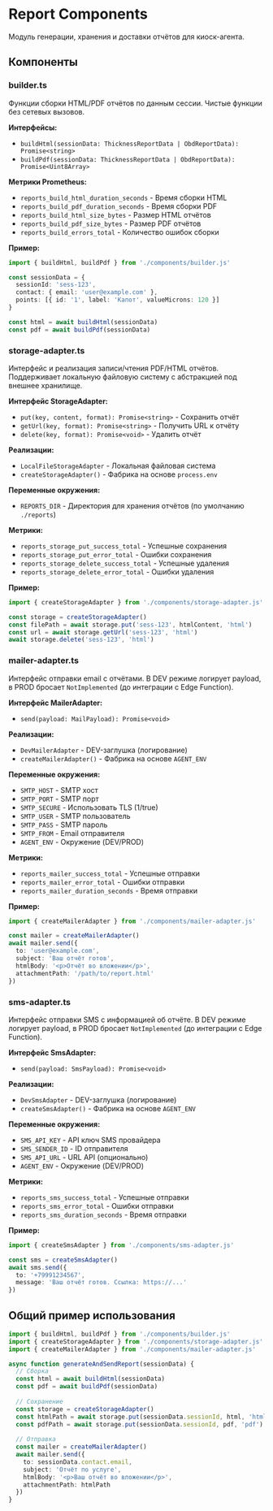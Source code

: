 # Report Components

Модуль генерации, хранения и доставки отчётов для киоск-агента.

## Компоненты

### builder.ts

Функции сборки HTML/PDF отчётов по данным сессии. Чистые функции без сетевых вызовов.

**Интерфейсы:**

- `buildHtml(sessionData: ThicknessReportData | ObdReportData): Promise<string>`
- `buildPdf(sessionData: ThicknessReportData | ObdReportData): Promise<Uint8Array>`

**Метрики Prometheus:**

- `reports_build_html_duration_seconds` - Время сборки HTML
- `reports_build_pdf_duration_seconds` - Время сборки PDF
- `reports_build_html_size_bytes` - Размер HTML отчётов
- `reports_build_pdf_size_bytes` - Размер PDF отчётов
- `reports_build_errors_total` - Количество ошибок сборки

**Пример:**

```typescript
import { buildHtml, buildPdf } from './components/builder.js'

const sessionData = {
  sessionId: 'sess-123',
  contact: { email: 'user@example.com' },
  points: [{ id: '1', label: 'Капот', valueMicrons: 120 }]
}

const html = await buildHtml(sessionData)
const pdf = await buildPdf(sessionData)
```

### storage-adapter.ts

Интерфейс и реализация записи/чтения PDF/HTML отчётов. Поддерживает локальную файловую систему с абстракцией под внешнее хранилище.

**Интерфейс StorageAdapter:**

- `put(key, content, format): Promise<string>` - Сохранить отчёт
- `getUrl(key, format): Promise<string>` - Получить URL к отчёту
- `delete(key, format): Promise<void>` - Удалить отчёт

**Реализации:**

- `LocalFileStorageAdapter` - Локальная файловая система
- `createStorageAdapter()` - Фабрика на основе `process.env`

**Переменные окружения:**

- `REPORTS_DIR` - Директория для хранения отчётов (по умолчанию `./reports`)

**Метрики:**

- `reports_storage_put_success_total` - Успешные сохранения
- `reports_storage_put_error_total` - Ошибки сохранения
- `reports_storage_delete_success_total` - Успешные удаления
- `reports_storage_delete_error_total` - Ошибки удаления

**Пример:**

```typescript
import { createStorageAdapter } from './components/storage-adapter.js'

const storage = createStorageAdapter()
const filePath = await storage.put('sess-123', htmlContent, 'html')
const url = await storage.getUrl('sess-123', 'html')
await storage.delete('sess-123', 'html')
```

### mailer-adapter.ts

Интерфейс отправки email с отчётами. В DEV режиме логирует payload, в PROD бросает `NotImplemented` (до интеграции с Edge Function).

**Интерфейс MailerAdapter:**

- `send(payload: MailPayload): Promise<void>`

**Реализации:**

- `DevMailerAdapter` - DEV-заглушка (логирование)
- `createMailerAdapter()` - Фабрика на основе `AGENT_ENV`

**Переменные окружения:**

- `SMTP_HOST` - SMTP хост
- `SMTP_PORT` - SMTP порт
- `SMTP_SECURE` - Использовать TLS (1/true)
- `SMTP_USER` - SMTP пользователь
- `SMTP_PASS` - SMTP пароль
- `SMTP_FROM` - Email отправителя
- `AGENT_ENV` - Окружение (DEV/PROD)

**Метрики:**

- `reports_mailer_success_total` - Успешные отправки
- `reports_mailer_error_total` - Ошибки отправки
- `reports_mailer_duration_seconds` - Время отправки

**Пример:**

```typescript
import { createMailerAdapter } from './components/mailer-adapter.js'

const mailer = createMailerAdapter()
await mailer.send({
  to: 'user@example.com',
  subject: 'Ваш отчёт готов',
  htmlBody: '<p>Отчёт во вложении</p>',
  attachmentPath: '/path/to/report.html'
})
```

### sms-adapter.ts

Интерфейс отправки SMS с информацией об отчёте. В DEV режиме логирует payload, в PROD бросает `NotImplemented` (до интеграции с Edge Function).

**Интерфейс SmsAdapter:**

- `send(payload: SmsPayload): Promise<void>`

**Реализации:**

- `DevSmsAdapter` - DEV-заглушка (логирование)
- `createSmsAdapter()` - Фабрика на основе `AGENT_ENV`

**Переменные окружения:**

- `SMS_API_KEY` - API ключ SMS провайдера
- `SMS_SENDER_ID` - ID отправителя
- `SMS_API_URL` - URL API (опционально)
- `AGENT_ENV` - Окружение (DEV/PROD)

**Метрики:**

- `reports_sms_success_total` - Успешные отправки
- `reports_sms_error_total` - Ошибки отправки
- `reports_sms_duration_seconds` - Время отправки

**Пример:**

```typescript
import { createSmsAdapter } from './components/sms-adapter.js'

const sms = createSmsAdapter()
await sms.send({
  to: '+79991234567',
  message: 'Ваш отчёт готов. Ссылка: https://...'
})
```

## Общий пример использования

```typescript
import { buildHtml, buildPdf } from './components/builder.js'
import { createStorageAdapter } from './components/storage-adapter.js'
import { createMailerAdapter } from './components/mailer-adapter.js'

async function generateAndSendReport(sessionData) {
  // Сборка
  const html = await buildHtml(sessionData)
  const pdf = await buildPdf(sessionData)
  
  // Сохранение
  const storage = createStorageAdapter()
  const htmlPath = await storage.put(sessionData.sessionId, html, 'html')
  const pdfPath = await storage.put(sessionData.sessionId, pdf, 'pdf')
  
  // Отправка
  const mailer = createMailerAdapter()
  await mailer.send({
    to: sessionData.contact.email,
    subject: 'Отчёт по услуге',
    htmlBody: '<p>Ваш отчёт во вложении</p>',
    attachmentPath: htmlPath
  })
}
```

